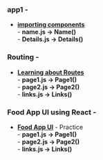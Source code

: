 ### app1 -
* <a href="https://github.com/dev-kumaresan/react-js/tree/main/virtual-DOM/app1/src"><b>importing components</b></a><br>
        - <b>name.js -> Name()</b><br>
        - <b>Details.js -> Details()</b>

### Routing -
* <a href="https://github.com/dev-kumaresan/react-js/tree/main/virtual-DOM/routing/src"><b>Learning about Routes</b></a><br>
        - <b>page1.js -> Page1()</b><br>
        - <b>page2.js -> Page2()</b><br>
        - <b>links.js -> Links()</b>

### Food App UI using React -
* <a href="https://github.com/dev-kumaresan/react-js/tree/main/virtual-DOM/foodapp-ui/src"><b>Food App UI</b></a> - Practice<br>
        - <b>page1.js -> Page1()</b><br>
        - <b>page2.js -> Page2()</b><br>
        - <b>links.js -> Links()</b>
